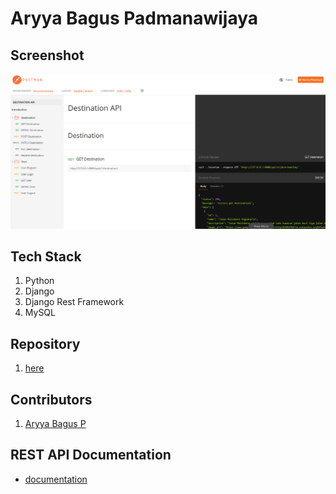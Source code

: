 # Aryya Bagus Padmanawijaya

## Screenshot
![](./ss.png)

## Tech Stack
1. Python
2. Django
3. Django Rest Framework
4. MySQL

## Repository
1. [here](https://github.com/aryyawijaya/restAPI_project)

## Contributors
1. [Aryya Bagus P](https://github.com/aryyawijaya)

## REST API Documentation
- [documentation](https://documenter.getpostman.com/view/15365188/TzJsexte)